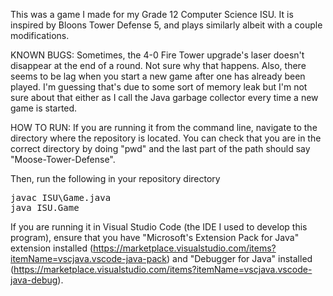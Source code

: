 This was a game I made for my Grade 12 Computer Science ISU. It is inspired by Bloons Tower Defense 5, and plays similarly albeit with a couple modifications.

KNOWN BUGS:
Sometimes, the 4-0 Fire Tower upgrade's laser doesn't disappear at the end of a round. Not sure why that happens.
Also, there seems to be lag when you start a new game after one has already been played. I'm guessing
that's due to some sort of memory leak but I'm not sure about that either as I call the Java garbage collector
every time a new game is started.

HOW TO RUN: If you are running it from the command line, navigate to the directory where the repository is located.
You can check that you are in the correct directory by doing "pwd" and the last part of the path should say "Moose-Tower-Defense".

Then, run the following in your repository directory
<pre>
javac ISU\Game.java
java ISU.Game
</pre>

If you are running it in Visual Studio Code (the IDE I used to develop this program), ensure that you have "Microsoft's Extension Pack for Java" extension installed (https://marketplace.visualstudio.com/items?itemName=vscjava.vscode-java-pack) and "Debugger for Java" installed (https://marketplace.visualstudio.com/items?itemName=vscjava.vscode-java-debug).